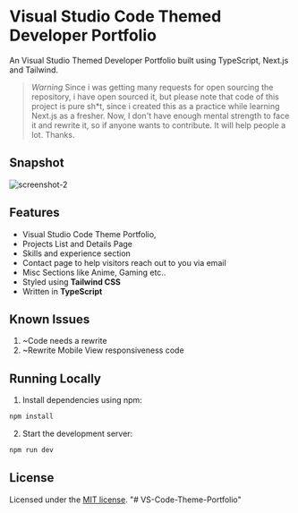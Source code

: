 # Visual Studio Code Themed Developer Portfolio

An Visual Studio Themed Developer Portfolio built using TypeScript, Next.js and Tailwind.

> *Warning*
> Since i was getting many requests for open sourcing the repository, i have open sourced it, but please note that code of this project is pure sh*t, since i created this as a practice while learning Next.js as a fresher. Now, I don't have enough mental strength to face it and rewrite it, so if anyone wants to contribute. It will help people a lot. Thanks.

## Snapshot

![screenshot-2](https://raw.githubusercontent.com/SRX9/portfoliosrx9/main/public/project_banner.jpg?token=GHSAT0AAAAAAB4TB7KTIPC7DWF6BRIUTVYGZAYV2MQ)

## Features

- Visual Studio Code Theme Portfolio,
- Projects List and Details Page
- Skills and experience section
- Contact page to help visitors reach out to you via email
- Misc Sections like Anime, Gaming etc..
- Styled using **Tailwind CSS**
- Written in **TypeScript**

## Known Issues

1. ~Code needs a rewrite
2. ~Rewrite Mobile View responsiveness code

## Running Locally

1. Install dependencies using npm:

```sh
npm install
```

2. Start the development server:

```sh
npm run dev
```

## License

Licensed under the [MIT license](https://github.com/shadcn/taxonomy/blob/main/LICENSE.md).
"# VS-Code-Theme-Portfolio" 
